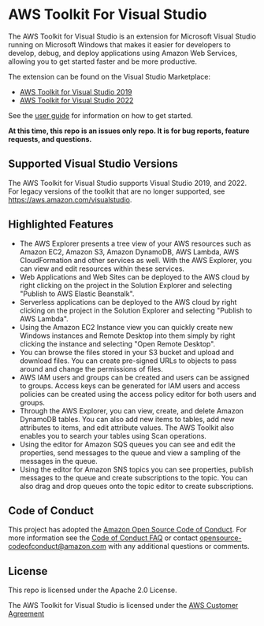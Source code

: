 # AWS Toolkit For Visual Studio

The AWS Toolkit for Visual Studio is an extension for Microsoft Visual Studio running on Microsoft Windows that makes it easier for developers to develop, debug, and deploy applications using Amazon Web Services, allowing you to get started faster and be more productive.

The extension can be found on the Visual Studio Marketplace:
* [AWS Toolkit for Visual Studio 2019](https://marketplace.visualstudio.com/items?itemName=AmazonWebServices.AWSToolkitforVisualStudio2017)
* [AWS Toolkit for Visual Studio 2022](https://marketplace.visualstudio.com/items?itemName=AmazonWebServices.AWSToolkitforVisualStudio2022)

See the [user guide](https://docs.aws.amazon.com/toolkit-for-visual-studio/latest/user-guide/welcome.html) for information on how to get started.

**At this time, this repo is an issues only repo. It is for bug reports, feature requests, and questions.**

## Supported Visual Studio Versions

The AWS Toolkit for Visual Studio supports Visual Studio 2019, and 2022.  For legacy versions of the toolkit that are no longer supported, see https://aws.amazon.com/visualstudio.

## Highlighted Features

- The AWS Explorer presents a tree view of your AWS resources such as Amazon EC2, Amazon S3, Amazon DynamoDB, AWS Lambda, AWS CloudFormation and other services as well. With the AWS Explorer, you can view and edit resources within these services.
- Web Applications and Web Sites can be deployed to the AWS cloud by right clicking on the project in the Solution Explorer and selecting "Publish to AWS Elastic Beanstalk".
- Serverless applications can be deployed to the AWS cloud by right clicking on the project in the Solution Explorer and selecting "Publish to AWS Lambda".
- Using the Amazon EC2 Instance view you can quickly create new Windows instances and Remote Desktop into them simply by right clicking the instance and selecting "Open Remote Desktop".
- You can browse the files stored in your S3 bucket and upload and download files.  You can create pre-signed URLs to objects to pass around and change the permissions of files.
- AWS IAM users and groups can be created and users can be assigned to groups.  Access keys can be generated for IAM users and access policies can be created using the access policy editor for both users and groups.
- Through the AWS Explorer, you can view, create, and delete Amazon DynamoDB tables. You can also add new items to tables, add new attributes to items, and edit attribute values. The AWS Toolkit also enables you to search your tables using Scan operations.
- Using the editor for Amazon SQS queues you can see and edit the properties, send messages to the queue and view a sampling of the messages in the queue.
- Using the editor for Amazon SNS topics you can see properties, publish messages to the queue and create subscriptions to the topic.  You can also drag and drop queues onto the topic editor to create subscriptions.

## Code of Conduct

This project has adopted the [Amazon Open Source Code of Conduct](https://aws.github.io/code-of-conduct).
For more information see the [Code of Conduct FAQ](https://aws.github.io/code-of-conduct-faq) or contact
opensource-codeofconduct@amazon.com with any additional questions or comments.

## License

This repo is licensed under the Apache 2.0 License.

The AWS Toolkit for Visual Studio is licensed under the [AWS Customer Agreement](https://marketplace.visualstudio.com/items/AmazonWebServices.AWSToolkitforVisualStudio2017/license)
